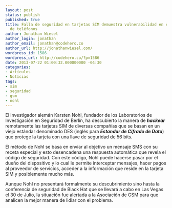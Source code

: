 ```yaml
---
layout: post
status: publish
published: true
title: Falla de seguridad en tarjetas SIM demuestra vulnerabilidad en cientos de millones
  de teléfonos
author: Jonathan Wiesel
author_login: jonathan
author_email: jonathan@codehero.co
author_url: http://jonathanwiesel.com/
wordpress_id: 1586
wordpress_url: http://codehero.co/?p=1586
date: 2013-07-22 01:00:32.000000000 -04:30
categories:
- Artículos
- Notícias
tags:
- sim
- seguridad
- gsm
- nohl
---
```

<p>El investigador alemán Karsten Nohl, fundador de los Laboratorios de Investigación en Seguridad de Berlín, ha descubierto la manera de <strong><em>hackear</em></strong> remotamente las tarjetas SIM de diversas compañías que se basan en un viejo estándar denominado DES (inglés para <strong><em>Estandar de Cifrado de Data</em></strong>) que protege la tarjeta con una llave de seguridad de 56 bits.</p>

<p>El método de Nohl se basa en enviar al objetivo un mensaje SMS con su receta especial y esto desencadena una respuesta automática que revela el código de seguridad. Con este código, Nohl puede hacerse pasar por el dueño del dispositivo y lo cual le permite interceptar mensajes, hacer pagos al proveedor de servicios, acceder a la información que reside en la tarjeta SIM y posiblemente mucho más.</p>

<p>Aunque Nohl no presentará formalmente su descubrimiento sino hasta la conferencia de seguridad de Black Hat que se llevará a cabo en Las Vegas el 30 de Julio, la situación fue alertada a la Asociación de GSM para que analicen la mejor manera de lidiar con el problema.</p>
